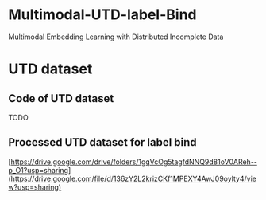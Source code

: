 # Multimodal-UTD-label-Bind
Multimodal Embedding Learning with Distributed Incomplete Data


# UTD dataset

## Code of UTD dataset
TODO

## Processed UTD dataset for label bind
[https://drive.google.com/drive/folders/1gqVcOg5tagfdNNQ9d81oV0AReh--p_O1?usp=sharing](https://drive.google.com/file/d/136zY2L2krizCKf1MPEXY4AwJ09oylty4/view?usp=sharing)

